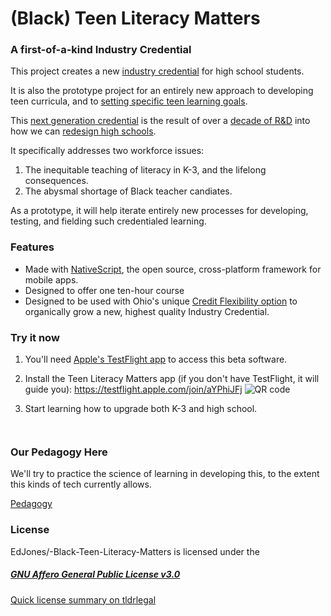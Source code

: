 # (Black) Teen Literacy Matters
### A first-of-a-kind Industry Credential

This project creates a new [industry credential](https://education.ohio.gov/Topics/Ohio-s-Graduation-Requirements/Contacts-and-Resources/Industry-Recognized-Credentials/Industry-Recognized-Credentials-by-Career-Field) for high school students. 

It is also the prototype project for an entirely new approach to developing teen curricula, and to [setting specific teen learning goals](https://medium.com/@creditflex/pillars-of-a-hacked-high-school-experience-784ea60fd851). 

This [next generation credential](https://www.reimaginedonline.org/2023/06/high-school-first-industry-credentials-a-scalable-approach-to-improving-schools/) is the result of over a [decade of R&D](https://skunkworks-edu.com) into how we can [redesign high schools](https://fordhaminstitute.org/national/commentary/wonkathon-2022-we-must-reinvent-high-schools-state-policies-stand-way-how-do-we). 

It specifically addresses two workforce issues:
1. The inequitable teaching of literacy in K-3, and the lifelong consequences.
2. The abysmal shortage of Black teacher candiates. 

As a prototype, it will help iterate entirely new processes for developing, testing, and fielding such credentialed learning.


### Features
* Made with [NativeScript](https://features.apmreports.org/sold-a-story/), the open source, cross-platform framework for mobile apps.
* Designed to offer one ten-hour course 
* Designed to be used with Ohio's unique [Credit Flexibility option](https://education.ohio.gov/Topics/Ohio-Education-Options/Credit-Flexibility-Plan) to organically grow a new, highest quality Industry Credential.

### Try it now 
 
1. You'll need [Apple's TestFlight app](https://apps.apple.com/us/app/testflight/id899247664) to access this beta software. 


2. Install the Teen Literacy Matters app (if you don't have TestFlight, it will guide you): https://testflight.apple.com/join/aYPhiJFj ![QR code](https://github.com/EdJones/-Black-Teen-Literacy-Matters/blob/main/BTLM-qr-code-sm.png)



3. Start learning how to upgrade both K-3 and high school. 

```


```

### Our Pedagogy Here
We'll try to practice the science of learning in developing this, to the extent this kinds of tech currently allows. 

[Pedagogy](/pedagogy.md)

### License
EdJones/-Black-Teen-Literacy-Matters is licensed under the
##### [GNU Affero General Public License v3.0](https://github.com/EdJones/-Black-Teen-Literacy-Matters/blob/main/license)

[Quick license summary on tldrlegal](https://tldrlegal.com/license/gnu-affero-general-public-license-v3-(agpl-3.0))
